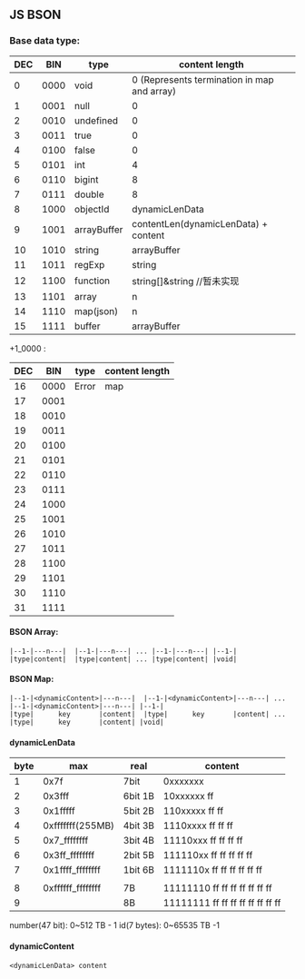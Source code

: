 ## JS BSON

### Base data type:

| DEC | BIN  | type        | content length                              |
| --- | ---- | ----------- | ------------------------------------------- |
| 0   | 0000 | void        | 0 (Represents termination in map and array) |
| 1   | 0001 | null        | 0                                           |
| 2   | 0010 | undefined   | 0                                           |
| 3   | 0011 | true        | 0                                           |
| 4   | 0100 | false       | 0                                           |
| 5   | 0101 | int         | 4                                           |
| 6   | 0110 | bigint      | 8                                           |
| 7   | 0111 | double      | 8                                           |
| 8   | 1000 | objectId    | dynamicLenData                              |
| 9   | 1001 | arrayBuffer | contentLen(dynamicLenData) + content        |
| 10  | 1010 | string      | arrayBuffer                                 |
| 11  | 1011 | regExp      | string                                      |
| 12  | 1100 | function    | string[]&string //暂未实现                  |
| 13  | 1101 | array       | n                                           |
| 14  | 1110 | map(json)   | n                                           |
| 15  | 1111 | buffer      | arrayBuffer                                 |

+1_0000 :

| DEC | BIN  | type  | content length |
| --- | ---- | ----- | -------------- |
| 16  | 0000 | Error | map            |
| 17  | 0001 |       |                |
| 18  | 0010 |       |                |
| 19  | 0011 |       |                |
| 20  | 0100 |       |                |
| 21  | 0101 |       |                |
| 22  | 0110 |       |                |
| 23  | 0111 |       |                |
| 24  | 1000 |       |                |
| 25  | 1001 |       |                |
| 26  | 1010 |       |                |
| 27  | 1011 |       |                |
| 28  | 1100 |       |                |
| 29  | 1101 |       |                |
| 30  | 1110 |       |                |
| 31  | 1111 |       |                |

#### BSON Array:

```
|--1-|---n---|  |--1-|---n---| ... |--1-|---n---| |--1-|
|type|content|  |type|content| ... |type|content| |void|

```

#### BSON Map:

```
|--1-|<dynamicContent>|---n---|  |--1-|<dynamicContent>|---n---| ... |--1-|<dynamicContent>|---n---| |--1-|
|type|      key       |content|  |type|      key       |content| ... |type|      key       |content| |void|

```

#### dynamicLenData

| byte | max               | real    | content                          |
| ---- | ----------------- | ------- | -------------------------------- |
| 1    | 0x7f              | 7bit    | 0xxxxxxx                         |
| 2    | 0x3fff            | 6bit 1B | 10xxxxxx ff                      |
| 3    | 0x1fffff          | 5bit 2B | 110xxxxx ff ff                   |
| 4    | 0xfffffff(255MB)  | 4bit 3B | 1110xxxx ff ff ff                |
| 5    | 0x7_ffffffff      | 3bit 4B | 11110xxx ff ff ff ff             |
| 6    | 0x3ff_ffffffff    | 2bit 5B | 111110xx ff ff ff ff ff          |
| 7    | 0x1ffff_ffffffff  | 1bit 6B | 1111110x ff ff ff ff ff ff       |
|      |                   |         |                                  |
| 8    | 0xffffff_ffffffff | 7B      | 11111110 ff ff ff ff ff ff ff    |
| 9    |                   | 8B      | 11111111 ff ff ff ff ff ff ff ff |

number(47 bit): 0~512 TB - 1
id(7 bytes): 0~65535 TB -1

#### dynamicContent

```
<dynamicLenData> content
```
